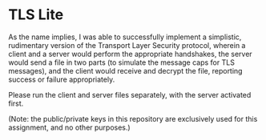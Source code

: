 # TLS Lite

As the name implies, I was able to successfully implement a simplistic, rudimentary version of the Transport Layer Security protocol, wherein a client and a server would perform the appropriate handshakes, the server would send a file in two parts (to simulate the message caps for TLS messages), and the client would receive and decrypt the file, reporting success or failure appropriately.

Please run the client and server files separately, with the server activated first.  

(Note:  the public/private keys in this repository are exclusively used for this assignment, and no other purposes.)  
